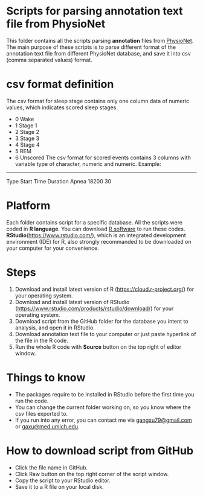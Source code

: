 # Scripts for parsing annotation text file from PhysioNet

This folder contains all the scripts parsing **annotation** files from [PhysioNet](http://www.physionet.org).
The main purpose of these scripts is to parse different format of the annotation text file from different PhysioNet database, and save it into csv (comma separated values) format.

# csv format definition
The csv format for sleep stage contains only one column data of numeric values, which indicates scored sleep stages.
* 0	Wake
* 1	Stage 1
* 2	Stage 2
* 3	Stage 3
* 4	Stage 4
* 5 REM
* 6	Unscored
The csv format for scored events contains 3 columns with variable type of character, numeric and numeric.
Example:
------------------------------------------------
Type          Start Time          Duration
Apnea         18200               30


# Platform
Each folder contains script for a specific database. 
All the scripts were coded in **R language**. You can download [R software](https://www.r-project.org/) to run these codes.
**RStudio**(https://www.rstudio.com/), which is an integrated development environment (IDE) for R, also strongly recommanded to be downloaded on your computer for your convenience.

# Steps
1. Download and install latest version of R (https://cloud.r-project.org/) for your operating system.
2. Download and install latest version of RStudio (https://www.rstudio.com/products/rstudio/download/) for your operating system.
3. Download script from the GitHub folder for the database you intent to analysis, and open it in RStudio.
4. Download annotation text file to your computer or just paste hyperlink of the file in the R code.
5. Run the whole R code with **Source** button on the top right of editor window.

# Things to know
* The packages require to be installed in RStudio before the first time you run the code.
* You can change the current folder working on, so you know where the csv files exported to.
* If you run into any error, you can contact me via gangxu79@gmail.com or gaxu@med.umich.edu.

# How to download script from GitHub
* Click the file name in GitHub.
* Click Raw button on the top right corner of the script window.
* Copy the script to your RStudio editor.
* Save it to a R file on your local disk.

